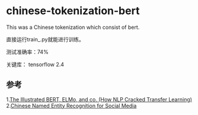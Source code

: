 # chinese-tokenization-bert
This was a Chinese tokenization which consist of bert.

直接运行train_.py就能进行训练。  

测试准确率：74%  

关键库：
tensorflow 2.4

参考  
-
1.[The Illustrated BERT, ELMo, and co. (How NLP Cracked Transfer Learning)](http://jalammar.github.io/illustrated-bert/)  
2.[Chinese Named Entity Recognition for Social Media](https://github.com/hltcoe/golden-horse) 
